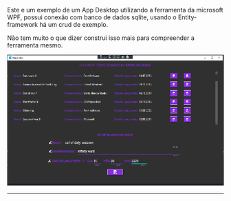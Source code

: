 Este e um exemplo de um App Desktop utilizando a ferramenta da microsoft WPF,
possui conexão com banco de dados sqlite, usando o Entity-framework há um crud de exemplo.

Não tem muito o que dizer construi isso mais para compreender a ferramenta mesmo.

![](intro/main002.png)

<hr/>
